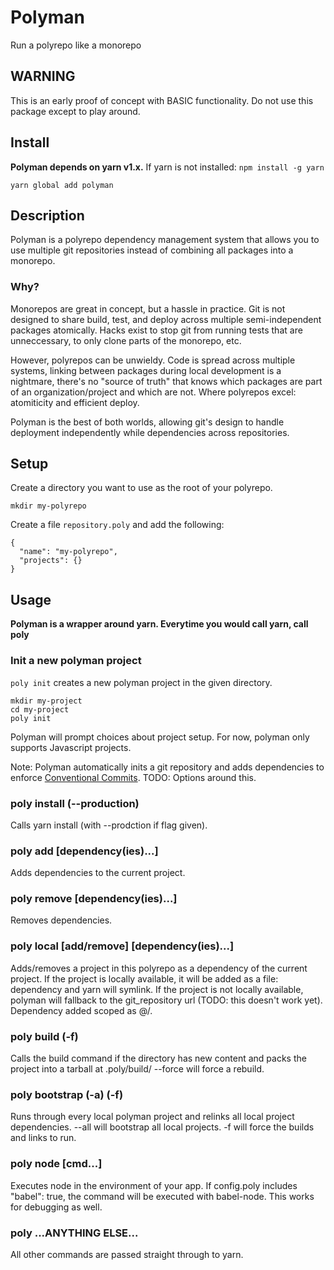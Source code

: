 # Polyman
Run a polyrepo like a monorepo

## WARNING
This is an early proof of concept with BASIC functionality. Do not use this package except to play around.

## Install
**Polyman depends on yarn v1.x.** If yarn is not installed: ```npm install -g yarn```
```
yarn global add polyman
```

## Description
Polyman is a polyrepo dependency management system that allows you to use multiple git repositories instead of combining all packages into a monorepo.

### Why?
Monorepos are great in concept, but a hassle in practice. Git is not designed to share build, test, and deploy across multiple semi-independent packages atomically. Hacks exist to stop git from running tests that are unneccessary, to only clone parts of the monorepo, etc.

However, polyrepos can be unwieldy. Code is spread across multiple systems, linking between packages during local development is a nightmare, there's no "source of truth" that knows which packages are part of an organization/project and which are not. Where polyrepos excel: atomiticity and efficient deploy.

Polyman is the best of both worlds, allowing git's design to handle deployment independently while dependencies across repositories.

## Setup
Create a directory you want to use as the root of your polyrepo.
```
mkdir my-polyrepo
```
Create a file ```repository.poly``` and add the following:
```
{
  "name": "my-polyrepo",
  "projects": {}
}
```

## Usage
**Polyman is a wrapper around yarn. Everytime you would call yarn, call poly**

### Init a new polyman project
```poly init``` creates a new polyman project in the given directory.
```
mkdir my-project
cd my-project
poly init
```
Polyman will prompt choices about project setup. For now, polyman only supports Javascript projects.

Note: Polyman automatically inits a git repository and adds dependencies to enforce [Conventional Commits](https://www.conventionalcommits.org/en/v1.0.0/). TODO: Options around this.

### poly install (--production)
Calls yarn install (with --prodction if flag given).

### poly add [dependency(ies)...]
Adds dependencies to the current project.

### poly remove [dependency(ies)...]
Removes dependencies.

### poly local [add/remove] [dependency(ies)...]
Adds/removes a project in this polyrepo as a dependency of the current project. If the project is locally available, it will be added as a file: dependency and yarn will symlink. If the project is not locally available, polyman will fallback to the git_repository url (TODO: this doesn't work yet). Dependency added scoped as @<my repository name>/<project>.

### poly build (-f)
Calls the build command if the directory has new content and packs the project into a tarball at .poly/build/ --force will force a rebuild.

### poly bootstrap (-a) (-f)
Runs through every local polyman project and relinks all local project dependencies. --all will bootstrap all local projects. -f will force the builds and links to run.

### poly node [cmd...]
Executes node in the environment of your app. If config.poly includes "babel": true, the command will be executed with babel-node. This works for debugging as well.

### poly ...ANYTHING ELSE...
All other commands are passed straight through to yarn.
